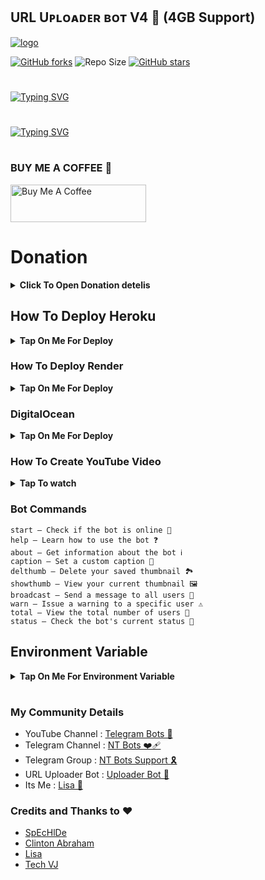 ## URL Uᴘʟᴏᴀᴅᴇʀ ʙᴏᴛ V4 🚀 (4GB Support)


[![logo](https://graph.org/file/a7af2d3ece56bbb1297aa.jpg)](https://telegram.dog/UploadLinkToFileBot)

[![GitHub forks](https://img.shields.io/github/forks/LISA-KOREA/UPLOADER-BOT-V4?&style=flat-square&logo=github)](https://github.com/LISA-KOREA/UPLOADER-BOT-V4/fork)
![Repo Size](https://img.shields.io/github/repo-size/LISA-KOREA/UPLOADER-BOT-V4?&style=flat-square&logo=github)
[![GitHub stars](https://img.shields.io/github/stars/LISA-KOREA/UPLOADER-BOT-V4?&style=flat-square&logo=github)](https://github.com/LISA-KOREA/UPLOADER-BOT-V4/stargazers)

#
[![Typing SVG](https://readme-typing-svg.herokuapp.com?font=Fira+Code&pause=1000&color=F70000&multiline=true&width=460&height=60&lines=%F0%9F%92%AB+Thanks+for+supporting+this+project!+Every+%E2%AD%90+and+fork+helps+keep+it+alive.+%F0%9F%99%8C)](https://git.io/typing-svg)
#

#
<a href="https://github.com/LISA-KOREA"><img src="https://readme-typing-svg.herokuapp.com?font=Fira+Code&weight=47000&size=40&pause=1000&color=FF0000&random=false&width=500&height=55&lines=GIVE+ME+A+STAR" alt="Typing SVG" /></a>

#

### BUY ME A COFFEE 🥹
<a href="https://www.buymeacoffee.com/lisakorean" target="_blank"><img src="https://cdn.buymeacoffee.com/buttons/v2/arial-yellow.png" alt="Buy Me A Coffee" style="height: 60px !important;width: 217px !important;" ></a>


# Donation
<b><details><summary>Click To Open Donation detelis</summary>

## Support This Project

Maintaining and improving this project takes time and resources. If you find this repository helpful or use it in your own projects, consider supporting its development. Your contributions—no matter how small—help keep the project alive and evolving.

### Payment Methods

- **UPI / GPay / Paytm / PhonePe**
- **PayPal** (International)
- **Credit/Debit Cards** (via PayPal)
- **Cryptocurrency**: Bitcoin, Tron (TRC20)
- **Payeer**

### Payment Details

- **UPI ID**: `jobinjustin2002-1@okaxis`  
- **Bitcoin**: `1DPtf1xkq7aBriCBwDHNydSfzQT2PccFmj`  
- **Tron (TRC20)**: `THPYzzchV2fssaw5RE4TxL8NxJpfctw46J`  
- **Payeer**: `P1113797003`  
- **PayPal**: [Click to Pay](https://www.paypal.me/lisajobin)

### Why Donate?

- To support ongoing development and new features
- To help cover infrastructure and hosting costs
- To keep the project open-source and free for everyone

### Contact

If you have any questions or would like to sponsor this project in another way, feel free to reach out:  
**[@JOBIN_JUSTIN](https://t.me/JOBIN_JUSTIN)** on Telegram.
</b>
</details>

## How To Deploy Heroku

<b><details><summary>Tap On Me For Deploy</summary>

#

  ㅤ ㅤ   ㅤ <a href="https://github.com/LISA-KOREA/UPLOADER-BOT-V4/fork"><img alt="Fork and deploy" src="https://img.shields.io/badge/-Fork%20And%20Deploy-black?style=for-the-badge&logo=github&logoColor=white"/></a> 

#
  ㅤ<a href="https://dashboard.heroku.com/new?template=https%3A%2F%2Fgithub.com%2FLISA-KOREA%2FUPLOADER-BOT-V4"><img alt="heroku" src="https://img.shields.io/badge/-Deploy%20To%20Heroku-purple?style=for-the-badge&logo=heroku&logoColor=white"/></a> 

</b>
</details>

### How To Deploy Render

<b><details><summary>Tap On Me For Deploy</summary>

- Runtime : `Python 3`
- Build Command : `pip install -r requirements.txt`
- Start Command : `gunicorn app:app & python3 bot.py`
- Go to https://uptimerobot.com/ and add a monitor to keep your bot alive
- Use these settings when adding a monitor

![](https://graph.org/file/899036d51bcd4defaa34e.jpg)



</b>
</details>

### DigitalOcean
<b><details><summary>Tap On Me For Deploy</summary>

- Run Command : `gunicorn app:app & python3 bot.py`
- Worker : `python3 bot.py`


</b>
</details>

### How To Create YouTube Video

<b><details><summary>Tap To watch</summary>

### Heroku Video
<a href="https://youtu.be/oIUXoIk59dU?feature=shared"><img alt="how to create" src="https://img.shields.io/badge/-YouTube-red?style=for-the-badge&logo=youtube&logoColor=white"/></a> 

### Render Video
<a href="https://youtu.be/NYvMsC5Y_oI?feature=shared"><img alt="how to create" src="https://img.shields.io/badge/-YouTube-red?style=for-the-badge&logo=youtube&logoColor=white"/></a>

### DigitalOcean
<a href="https://youtu.be/pp2uB8lXqmQ?si=WtSco2lWTDQWA0fU"><img alt="how to create" src="https://img.shields.io/badge/-YouTube-red?style=for-the-badge&logo=youtube&logoColor=white"/></a>

</b>
</details>



### Bot Commands 
```
start – Check if the bot is online 🔔
help – Learn how to use the bot ❓
about – Get information about the bot ℹ️
caption – Set a custom caption 📝
delthumb – Delete your saved thumbnail 🏞️
showthumb – View your current thumbnail 🖼️
broadcast – Send a message to all users 📢
warn – Issue a warning to a specific user ⚠️
total – View the total number of users 👥
status – Check the bot's current status 🚀
```

## Environment Variable

<b><details><summary>Tap On Me For Environment Variable</summary>

* `APP_ID` Get it From mytelegram.org

* `API_HASH` Get it From mytelegram.org

* `BOT_TOKEN` Get it from [@Botfather](https://t.me/botfather)

* `DATABASE_URL` Get It From MongoDB Web
Check How To Make MONGODB URL or [YouTube](https://youtu.be/VudXkbirhM8?feature=shared)

* `OWNER_ID` Your telegram I'd use this bot [@UploadLinkToFileBot](https://telegram.dog/UploadLinkToFileBot) and use `/info`

* `BOT_USERNAME` Add your bot username

* `LOG_CHANNEL` Create a Private Channel and Send Any Message To That Channel and Forward to [@MissRose_bot](https://t.me/MissRose_bot) to Get Channel Id

* `UPDATES_CHANNEL` Get it From [@MissRose_bot](https://t.me/MissRose_bot)

* `SESSION_STR` Add your premium user session or skip (4GB)

##### Shortlink settings

* `TRUE_OR_FALSE` Set `False` off else `True`

*  `SHORT_API` Add your shortner api

*  `SHORT_DOMAIN` Add your shortlink domain like `shortlink.com`

*  `VERIFICATION` Add your verification video link
</b>
</details>

#

### My Community Details

- YouTube Channel : [Telegram Bots 🤖](https://youtube.com/@NTBOT?feature=shared)
- Telegram Channel : [NT Bots ❤️‍🩹](https://t.me/NT_BOT_CHANNEL)
- Telegram Group : [NT Bots Support 🎗️](https://t.me/NT_BOTS_SUPPORT)
- URL Uploader Bot : [Uploader Bot 🚀](https://t.me/UploadLinkToFileBot)
- Its Me : [Lisa 👑](https://t.me/LISA_FAN_LK)


### Credits and Thanks to ❤️

* [SpEcHlDe](https://github.com/SpEcHiDe)
* [Clinton Abraham](https://github.com/Clinton-Abraham)
* [Lisa](https://github.com/LISA-KOREA)
* [Tech VJ](https://github.com/VJBots)

